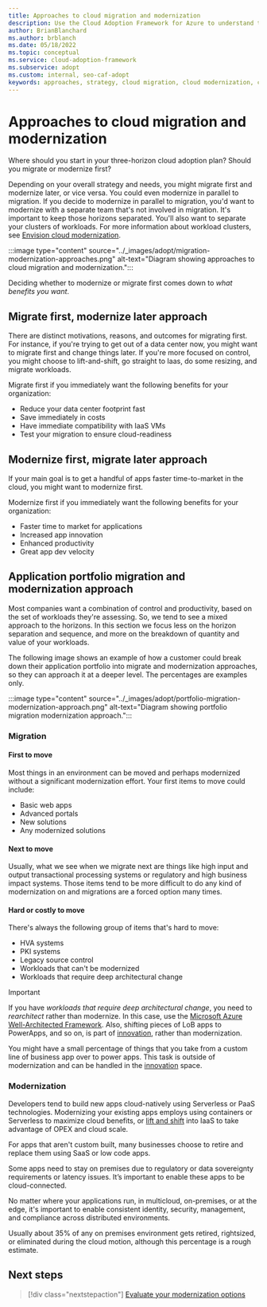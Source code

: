 ```yaml
---
title: Approaches to cloud migration and modernization
description: Use the Cloud Adoption Framework for Azure to understand the various approaches to migrate and modernize in your cloud adoption journey.
author: BrianBlanchard
ms.author: brblanch
ms.date: 05/18/2022
ms.topic: conceptual
ms.service: cloud-adoption-framework
ms.subservice: adopt
ms.custom: internal, seo-caf-adopt
keywords: approaches, strategy, cloud migration, cloud modernization, cloud adoption framework
---
```

# Approaches to cloud migration and modernization

Where should you start in your three-horizon cloud adoption plan? Should you migrate or modernize first?

Depending on your overall strategy and needs, you might migrate first and modernize later, or vice versa. You could even modernize in parallel to migration. If you decide to modernize in parallel to migration, you'd want to modernize with a separate team that's not involved in migration. It's important to keep those horizons separated. You'll also want to separate your clusters of workloads. For more information about workload clusters, see [Envision cloud modernization](../modernize/business-alignment/envision-cloud-modernization.md#step-3-define--track-clusters-of-workloads-based-on-the-motivation).

:::image type="content" source="../_images/adopt/migration-modernization-approaches.png" alt-text="Diagram showing approaches to cloud migration and modernization.":::

Deciding whether to modernize or migrate first comes down to *what benefits you want*.

## Migrate first, modernize later approach

There are distinct motivations, reasons, and outcomes for migrating first. For instance, if you're trying to get out of a data center now, you might want to migrate first and change things later. If you're more focused on control, you might choose to lift-and-shift, go straight to Iaas, do some resizing, and migrate workloads.

Migrate first if you immediately want the following benefits for your organization:

- Reduce your data center footprint fast
- Save immediately in costs
- Have immediate compatibility with IaaS VMs
- Test your migration to ensure cloud-readiness

## Modernize first, migrate later approach

If your main goal is to get a handful of apps faster time-to-market in the cloud, you might want to modernize first.

Modernize first if you immediately want the following benefits for your organization:

- Faster time to market for applications
- Increased app innovation
- Enhanced productivity
- Great app dev velocity

## Application portfolio migration and modernization approach

Most companies want a combination of control and productivity, based on the set of workloads they're assessing. So, we tend to see a mixed approach to the horizons. In this section we focus less on the horizon separation and sequence, and more on the breakdown of quantity and value of your workloads.

The following image shows an example of how a customer could break down their application portfolio into migrate and modernization approaches, so they can approach it at a deeper level. The percentages are examples only.

:::image type="content" source="../_images/adopt/portfolio-migration-modernization-approach.png" alt-text="Diagram showing portfolio migration modernization approach.":::

### Migration

#### First to move

Most things in an environment can be moved and perhaps modernized without a significant modernization effort. Your first items to move could include:

- Basic web apps
- Advanced portals
- New solutions
- Any modernized solutions

#### Next to move

Usually, what we see when we migrate next are things like high input and output transactional processing systems or regulatory and high business impact systems. Those items tend to be more difficult to do any kind of modernization on and migrations are a forced option many times.

#### Hard or costly to move

There's always the following group of items that's hard to move:

- HVA systems
- PKI systems
- Legacy source control
- Workloads that can't be modernized
- Workloads that require deep architectural change

> [!IMPORTANT]
> If you have *workloads that require deep architectural change*, you need to *rearchitect* rather than modernize. In this case, use the [Microsoft Azure Well-Architected Framework](/azure/architecture/framework/). Also, shifting pieces of LoB apps to PowerApps, and so on, is part of [innovation](../innovate/index.md), rather than modernization.

You might have a small percentage of things that you take from a custom line of business app over to power apps. This task is outside of modernization and can be handled in the [innovation](../innovate/index.md) space.

### Modernization

Developers tend to build new apps cloud-natively using Serverless or PaaS technologies. Modernizing your existing apps employs using containers or Serverless to maximize cloud benefits, or [lift and shift](/virtualization/windowscontainers/quick-start/lift-shift-to-containers) into IaaS to take advantage of OPEX and cloud scale.

For apps that aren't custom built, many businesses choose to retire and replace them using SaaS or low code apps.

Some apps need to stay on premises due to regulatory or data sovereignty requirements or latency issues. It’s important to enable these apps to be cloud-connected.

No matter where your applications run, in multicloud, on-premises, or at the edge, it's important to enable consistent identity, security, management, and compliance across distributed environments.

Usually about 35% of any on premises environment gets retired, rightsized, or eliminated during the cloud motion, although this percentage is a rough estimate.

## Next steps

> [!div class="nextstepaction"]
> [Evaluate your modernization options](../modernize/business-alignment/evaluate-modernization-options.md)
